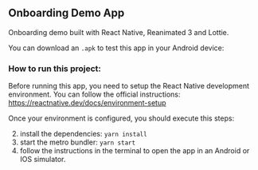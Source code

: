## Onboarding Demo App

Onboarding demo built with React Native, Reanimated 3 and Lottie.

You can download an `.apk` to test this app in your Android device:


### How to run this project:
Before running this app, you need to setup the React Native development environment. You can follow the official instructions: https://reactnative.dev/docs/environment-setup

Once your environment is configured, you should execute this steps:

2. install the dependencies: `yarn install`
3. start the metro bundler: `yarn start`
4. follow the instructions in the terminal to open the app in an Android or IOS simulator.
